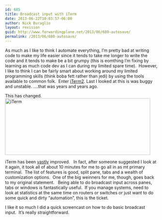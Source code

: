 ```yaml
---
id: 685
title: Broadcast input with iTerm
date: 2013-06-22T10:03:57-06:00
author: Nick Buraglio
layout: revision
guid: http://www.forwardingplane.net/2013/06/680-autosave/
permalink: /2013/06/680-autosave/
---
```

As much as I like to think I automate everything, I&#8217;m pretty bad at writing code to make my life easier since it tends to take me longer to write the code and it tends to make be a bit grumpy (this is eomthing I&#8217;m fixing by learning as much code dev as I can during my limited spare time).  However, I like to think I can be fairly smart about working around my limited programming skills (think boba fett rather than jedi) by using the tools available to common folk.  Enter <a href="http://www.iterm2.com/#/section/home" target="_blank">iTerm2</a>. Last I looked at this is was buggy and unstable. &#8230;.that was years and years ago.

This has changed.  [<img class="alignright  wp-image-681" alt="iTerm" src="http://www.forwardingplane.net/wp-content/uploads/2013/06/iTerm.png" width="480" height="187" srcset="http://www.forwardingplane.net/wp-content/uploads/2013/06/iTerm.png 800w, http://www.forwardingplane.net/wp-content/uploads/2013/06/iTerm-300x117.png 300w, http://www.forwardingplane.net/wp-content/uploads/2013/06/iTerm-550x214.png 550w" sizes="(max-width: 480px) 100vw, 480px" />](http://www.iterm2.com/#/section/home)

iTerm has been <span style="text-decoration: underline;">vastly</span> improved.   In fact, after someone suggested I look at it again, it took all of about 10 minutes for me to go all in as mt primary terminal.  The list of features is good, split pane, tabs and a wealth of customization options.  One of the big weinners for me, though, goes back to my original statement.   Being able to do broadcast input across panes, tabs or windows is fantastically useful.  If you manage systems, need to look at statistics at the same time on routers or switches or just want to do some quick and dirty &#8220;automation&#8221;, this is the ticket.

I like it so much I did a quick screencast on how to do basic broadcast input.  It&#8217;s really straightforward.